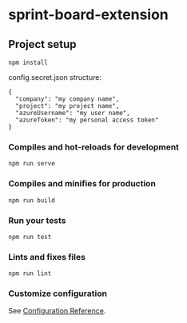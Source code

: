 # sprint-board-extension

## Project setup
```
npm install
```

config.secret.json structure:
```
{
  "company": "my company name",
  "project": "my project name",
  "azureUsername": "my user name",
  "azureToken": "my personal access token"
}
```

### Compiles and hot-reloads for development
```
npm run serve
```

### Compiles and minifies for production
```
npm run build
```

### Run your tests
```
npm run test
```

### Lints and fixes files
```
npm run lint
```

### Customize configuration
See [Configuration Reference](https://cli.vuejs.org/config/).
